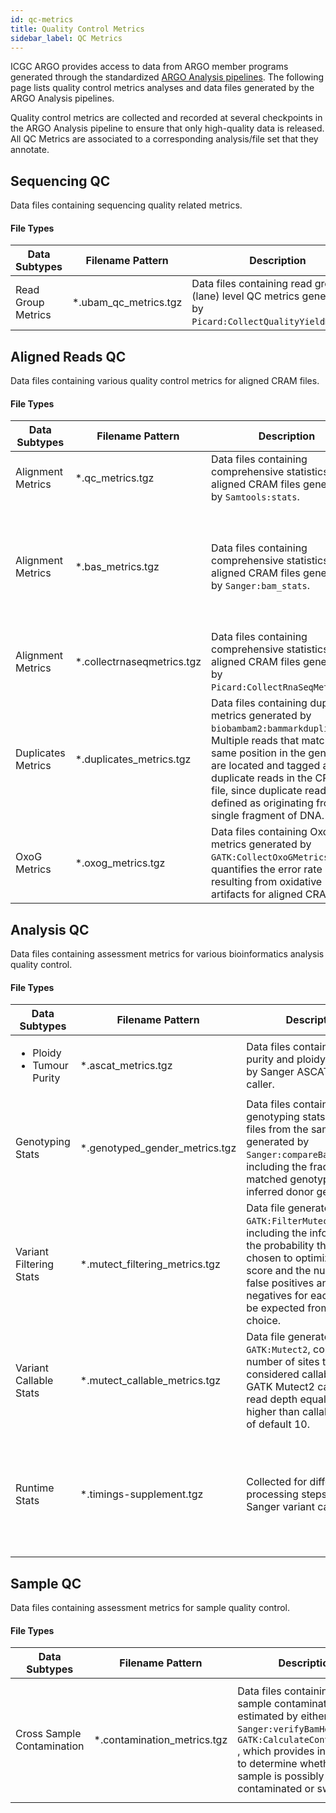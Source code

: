 ```yaml
---
id: qc-metrics
title: Quality Control Metrics
sidebar_label: QC Metrics
---
```


ICGC ARGO provides access to data from ARGO member programs generated through the standardized [ARGO Analysis pipelines](/docs/analysis-workflows/analysis-overview). The following page lists quality control metrics analyses and data files generated by the ARGO Analysis pipelines.

Quality control metrics are collected and recorded at several checkpoints in the ARGO Analysis pipeline to ensure that only high-quality data is released. All QC Metrics are associated to a corresponding analysis/file set that they annotate.

## Sequencing QC

Data files containing sequencing quality related metrics.

#### File Types

| Data Subtypes      | Filename Pattern       | Description                                                                                                | Analysis Type | Data Category           | Generating Workflow(s) |
| ------------------ | ---------------------- | ---------------------------------------------------------------------------------------------------------- | ------------- | ----------------------- | ---------------------- |
| Read Group Metrics | \*.ubam_qc_metrics.tgz | Data files containing read group (lane) level QC metrics generated by `Picard:CollectQualityYieldMetrics`. | qc_metrics    | Quality Control Metrics | DNA Seq Alignment      |

## Aligned Reads QC

Data files containing various quality control metrics for aligned CRAM files.

#### File Types

| Data Subtypes      | Filename Pattern            | Description                                                                                                                                                                                                                                                                                     | Analysis Type | Data Category           | Generating Workflow(s)                                                            |
| ------------------ | --------------------------- | ----------------------------------------------------------------------------------------------------------------------------------------------------------------------------------------------------------------------------------------------------------------------------------------------- | ------------- | ----------------------- | --------------------------------------------------------------------------------- |
| Alignment Metrics  | \*.qc_metrics.tgz           | Data files containing comprehensive statistics for aligned CRAM files generated by `Samtools:stats`.                                                                                                                                                                                            | qc_metrics    | Quality Control Metrics | DNA Seq Alignment                                                                 |
| Alignment Metrics  | \*.bas_metrics.tgz          | Data files containing comprehensive statistics for aligned CRAM files generated by `Sanger:bam_stats`.                                                                                                                                                                                          | qc_metrics    | Quality Control Metrics | <ul><li>Sanger WGS Variant Calling </li><li>Sanger WXS Variant Calling </li></ul> |
| Alignment Metrics  | \*.collectrnaseqmetrics.tgz | Data files containing comprehensive statistics for aligned CRAM files generated by `Picard:CollectRnaSeqMetrics`.                                                                                                                                                                               | qc_metrics    | Quality Control Metrics | RNA Seq Alignment                                                                 |
| Duplicates Metrics | \*.duplicates_metrics.tgz   | Data files containing duplicates metrics generated by `biobambam2:bammarkduplicates2`. Multiple reads that match at the same position in the genome are located and tagged as duplicate reads in the CRAM file, since duplicate reads are defined as originating from a single fragment of DNA. | qc_metrics    | Quality Control Metrics | <ul><li>DNA Seq Alignment </li><li> RNA Seq Alignment </li></ul>                  |
| OxoG Metrics       | \*.oxog_metrics.tgz         | Data files containing OxoG metrics generated by `GATK:CollectOxoGMetrics`. OxoG quantifies the error rate resulting from oxidative artifacts for aligned CRAM files.                                                                                                                            | qc_metrics    | Quality Control Metrics | DNA Seq Alignment                                                                 |

## Analysis QC

Data files containing assessment metrics for various bioinformatics analysis quality control.

#### File Types

| Data Subtypes                                    | Filename Pattern                | Description                                                                                                                                                                                                                                   | Analysis Type              | Data Category           | Generating Workflow(s)                                                            |
| ------------------------------------------------ | ------------------------------- | --------------------------------------------------------------------------------------------------------------------------------------------------------------------------------------------------------------------------------------------- | -------------------------- | ----------------------- | --------------------------------------------------------------------------------- |
| <ul><li>Ploidy </li><li> Tumour Purity</li></ul> | \*.ascat_metrics.tgz            | Data files containing tumour purity and ploidy estimated by Sanger ASCAT CNV caller.                                                                                                                                                          | qc_metrics                 | Quality Control Metrics | Sanger WGS Variant Calling                                                        |
| Genotyping Stats                                 | \*.genotyped_gender_metrics.tgz | Data files containing genotyping stats of CRAM files from the same donor generated by `Sanger:compareBamGenotypes`, including the fraction of matched genotypes and inferred donor gender.                                                    | qc_metrics                 | Quality Control Metrics | Sanger WGS Variant Calling                                                        |
| Variant Filtering Stats                          | \*.mutect_filtering_metrics.tgz | Data file generated by `GATK:FilterMutectCalls`, including the information on the probability threshold chosen to optimize the F score and the number of false positives and false negatives for each filter to be expected from this choice. | qc_metrics                 | Quality Control Metrics | GATK Mutect2 Variant Calling                                                      |
| Variant Callable Stats                           | \*.mutect_callable_metrics.tgz  | Data file generated by `GATK:Mutect2`, containing number of sites that are considered callable for GATK Mutect2 calling with read depth equal to or higher than callable-depth of default 10.                                                 | qc_metrics                 | Quality Control Metrics | GATK Mutect2 Variant Calling                                                      |
| Runtime Stats                                    | \*.timings-supplement.tgz       | Collected for different processing steps during the Sanger variant caller.                                                                                                                                                                    | variant_calling_supplement | Quality Control Metrics | <ul><li>Sanger WGS Variant Calling </li><li>Sanger WXS Variant Calling </li></ul> |

## Sample QC

Data files containing assessment metrics for sample quality control.

#### File Types

| Data Subtypes              | Filename Pattern             | Description                                                                                                                                                                                                                      | Analysis Type | Data Category           | Generating Workflow(s)                                                              |
| -------------------------- | ---------------------------- | -------------------------------------------------------------------------------------------------------------------------------------------------------------------------------------------------------------------------------- | ------------- | ----------------------- | ----------------------------------------------------------------------------------- |
| Cross Sample Contamination | \*.contamination_metrics.tgz | Data files containing cross sample contamination estimated by either `Sanger:verifyBamHomChk` or `GATK:CalculateContamination` , which provides information to determine whether the sample is possibly contaminated or swapped. | qc_metrics    | Quality Control Metrics | <ul><li>Sanger WGS Variant Calling </li><li>GATK Mutect2 Variant Calling </li></ul> |
